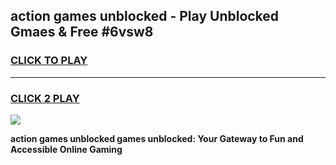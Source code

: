 
## action games unblocked - Play Unblocked Gmaes & Free #6vsw8
<h3>
<a href="https://premium.freeplayer.one?title=action_games_unblocked&ref=01M">CLICK TO PLAY</a></h3>
<hr>

<h3>
<a href="https://premium.freeplayer.one?title=action_games_unblocked&ref=01M">CLICK 2 PLAY</a>
  
</h3>

<a href="https://premium.freeplayer.one?title=action_games_unblocked&ref=01M"><img src="https://clearcache.store/games.png"></a>


**action games unblocked games unblocked: Your Gateway to Fun and Accessible Online Gaming**

